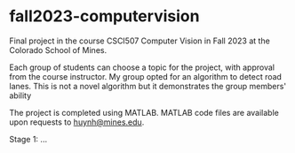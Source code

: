 # fall2023-computervision
Final project in the course CSCI507 Computer Vision in Fall 2023 at the Colorado School of Mines.

Each group of students can choose a topic for the project, with approval from the course instructor. My group opted for an algorithm to detect road lanes. This is not a novel algorithm but it demonstrates the group members' ability 

The project is completed using MATLAB. MATLAB code files are available upon requests to huynh@mines.edu.

Stage 1: ...
